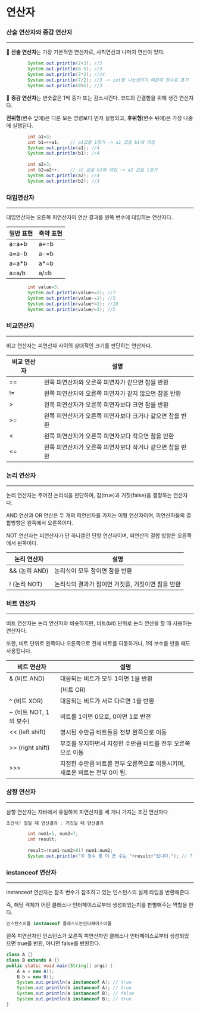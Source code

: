 # 연산자

### 산술 연산자와 증감 연산자

---

🔸 **산술 연산자**는 가장 기본적인 연산자로, 사칙연산과 나머지 연산이 있다.

```java
		System.out.println(2+3); //5
		System.out.println(8-5); //3
		System.out.println(7*2); //14 
		System.out.println(7/2); //3 -> int형 나눗셈이기 때문에 정수로 표기
		System.out.println(8%5); //3 
```

🔸 **증감 연산자**는 변숫값은 1씩 증가 또는 감소시킨다. 코드의 간결함을 위해 생긴 연산자다.

**전위형**(변수 앞에)은 다른 모든 명령보다 먼저 실행되고, **후위형**(변수 뒤에)은 가장 나중에 실행된다.

```java
		int a1=3;
		int b1=++a1;	// a1값을 1증가 -> a1 값을 b1에 대입
		System.out.println(a1); //4
		System.out.println(b1); //4
		
		int a2=3;
		int b2=a2++;    // a2 값을 b2에 대입 -> a2 값을 1증가
		System.out.println(a2); //4
		System.out.println(b2); //3
```

### 대입연산자

---

대입연산자는 오른쪽 피연산자의 연산 결과를 왼쪽 변수에 대입하는 연산자다.

| 일반 표현 | 축약 표현 |
| --- | --- |
| a=a+b | a+=b |
| a=a-b | a-=b |
| a=a*b | a*=b |
| a=a/b | a/=b |

```java
		int value=5;
		System.out.println(value+=2); //7
		System.out.println(value-=2); //5
		System.out.println(value*=2); //10
		System.out.println(value/=2); //5
```

### 비교연산자

---

비교 연산자는 피연산자 사이의 상대적인 크기를 판단하는 연산자다.

| 비교 연산자 | 설명 |
| --- | --- |
| == | 왼쪽 피연산자와 오른쪽 피연자가 같으면 참을 반환 |
| != | 왼쪽 피연산자와 오른쪽 피연자가 같지 않으면 참을 반환 |
| > | 왼쪽 피연산자가 오른쪽 피연자보다 크면 참을 반환 |
| >= | 왼쪽 피연산자가 오른쪽 피연자보다 크거나 같으면 참을 반환 |
| < | 왼쪽 피연산자가 오른쪽 피연자보다 작으면 참을 반환 |
| <= | 왼쪽 피연산자가 오른쪽 피연자보다 작거나 같으면 참을 반환 |

### 논리 연산자

---

논리 연산자는 주어진 논리식을 판단하여, 참(true)과 거짓(false)을 결정하는 연산자다.

AND 연산과 OR 연산은 두 개의 피연산자를 가지는 이항 연산자이며, 피연산자들의 결합방향은 왼쪽에서 오른쪽이다.

NOT 연산자는 피연산자가 단 하나뿐인 단항 연산자이며, 피연산의 결합 방향은 오른쪽에서 왼쪽이다.

| 논리 연산자 | 설명 |
| --- | --- |
| && (논리 AND) | 논리식이 모두 참이면 참을 반환 |
| || (논리 OR) | 논리식 중에서 하나라도 참이면 참을 반환 |
| ! (논리 NOT) | 논리식의 결과가 참이면 거짓을, 거짓이면 참을 반환 |

### 비트 연산자

---

비트 연산자는 논리 연산자와 비슷하지만, 비트(bit) 단위로 논리 연산을 할 때 사용하는 연산자다.

또한, 비트 단위로 왼쪽이나 오른쪽으로 전체 비트를 이동하거나, 1의 보수를 만들 때도 사용됩니다.

| **비트 연산자** | **설명** |
| --- | --- |
| & (비트 AND) | 대응되는 비트가 모두 1이면 1을 반환 |
| | (비트 OR) | 대응되는 비트 중에서 하나라도 1이면 1을 반환 |
| ^ (비트 XOR) | 대응되는 비트가 서로 다르면 1을 반환 |
| ~ (비트 NOT, 1의 보수) | 비트를 1이면 0으로, 0이면 1로 반전 |
| << (left shift) | 명시된 수만큼 비트들을 전부 왼쪽으로 이동 |
| >> (right shift) | 부호를 유지하면서 지정한 수만큼 비트를 전부 오른쪽으로 이동 |
| >>> | 지정한 수만큼 비트를 전부 오른쪽으로 이동시키며, 새로운 비트는 전부 0이 됨. |

### 삼항 연산자

---

삼항 연산자는 자바에서 유일하게 피연산자를 세 개나 가지는 조건 연산자다

```java
조건식? 참일 때 연산결과 : 거짓일 때 연산결과
```

```java
		int num1=5, num2=7;
		int result;
		
		result=(num1-num2>0)? num1:num2;
		System.out.println("두 정수 중 더 큰 수는 "+result+"입니다."); // 7
```

### instanceof 연산자

---

instanceof 연산자는 참조 변수가 참조하고 있는 인스턴스의 실제 타입을 반환해준다.

즉, 해당 객체가 어떤 클래스나 인터페이스로부터 생성되었는지를 판별해주는 역할을 한다.

```java
인스턴스이름 instanceof 클래스또는인터페이스이름
```

왼쪽 피연산자인 인스턴스가 오른쪽 피연산자인 클래스나 인터페이스로부터 생성되었으면 true를 반환, 아니면 false를 반환한다.

```java
class A {}
class B extends A {}
public static void main(String[] args) {
    A a = new A();
    B b = new B();
    System.out.println(a instanceof A); // true
    System.out.println(b instanceof A); // true
    System.out.println(a instanceof B); // false
    System.out.println(b instanceof B); // true
}
```